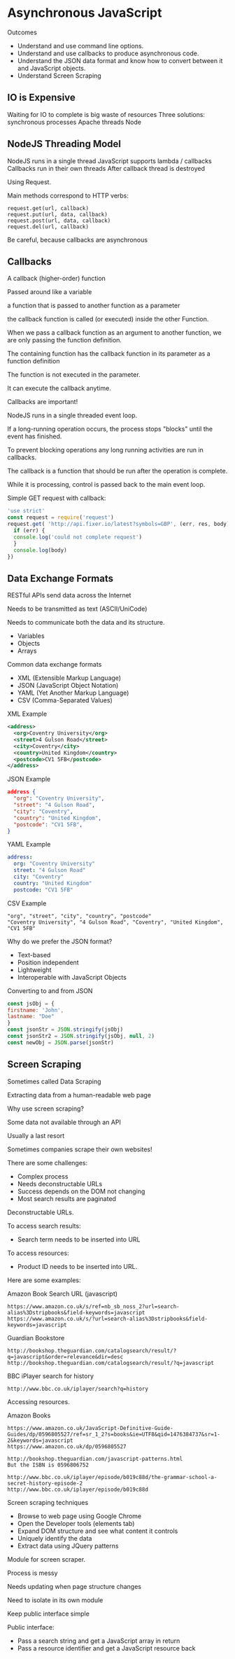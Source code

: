 
# Asynchronous JavaScript

Outcomes

- Understand and use command line options.
- Understand and use callbacks to produce asynchronous code.
- Understand the JSON data format and know how to convert between it and JavaScript objects.
- Understand Screen Scraping

## IO is Expensive

Waiting for IO to complete is big waste of resources
Three solutions:
synchronous
processes		Apache
threads			Node

## NodeJS Threading Model

NodeJS runs in a single thread
JavaScript supports lambda / callbacks
Callbacks run in their own threads
After callback thread is destroyed





Using Request.

Main methods correspond to HTTP verbs:
```
request.get(url, callback)
request.put(url, data, callback)
request.post(url, data, callback)
request.del(url, callback)
```
Be careful, because callbacks are asynchronous

## Callbacks

A callback (higher-order) function

Passed around like a variable

a function that is passed to another function as a parameter

the callback function is called (or executed) inside the other Function.

When we pass a callback function as an argument to another function, we are only passing the function definition.

The containing function has the callback function in its parameter as a function definition

The function is not executed in the parameter.

It can execute the callback anytime.

Callbacks are important!

NodeJS runs in a single threaded event loop.

If a long-running operation occurs, the process stops "blocks" until the event has finished.

To prevent blocking operations any long running activities are run in callbacks.

The callback is a function that should be run after the operation is complete.

While it is processing, control is passed back to the main event loop.

Simple GET request with callback:
```javascript
'use strict'
const request = require('request')
request.get( 'http://api.fixer.io/latest?symbols=GBP', (err, res, body) => {
  if (err) {
  console.log('could not complete request')
  }
  console.log(body)
})
```

## Data Exchange Formats

RESTful APIs send data across the Internet

Needs to be transmitted as text (ASCII/UniCode)

Needs to communicate both the data and its structure.

- Variables
- Objects
- Arrays

Common data exchange formats

- XML		(Extensible Markup Language)
- JSON	(JavaScript Object Notation)
- YAML	(Yet Another Markup Language)
- CSV		(Comma-Separated Values)

XML Example
```xml
<address>
  <org>Coventry University</org>
  <street>4 Gulson Road</street>
  <city>Coventry</city>
  <country>United Kingdom</country>
  <postcode>CV1 5FB</postcode>
</address>
```
JSON Example
```json
address {
  "org": "Coventry University",
  "street": "4 Gulson Road",
  "city": "Coventry",
  "country": "United Kingdom",
  "postcode": "CV1 5FB",
}
```
YAML Example
```yaml
address:
  org: "Coventry University"
  street: "4 Gulson Road"
  city: "Coventry"
  country: "United Kingdom"
  postcode: "CV1 5FB"
```
CSV Example
```csv
"org", "street", "city", "country", "postcode" 
"Coventry University", "4 Gulson Road", "Coventry", "United Kingdom", "CV1 5FB"
```
Why do we prefer the JSON format?

- Text-based
- Position independent
- Lightweight
- Interoperable with JavaScript Objects

Converting to and from JSON
```javascript
const jsObj = {
firstname: 'John',
lastname: "Doe"
}
const jsonStr = JSON.stringify(jsObj)
const jsonStr2 = JSON.stringify(jsObj, null, 2)
const newObj = JSON.parse(jsonStr)
```

## Screen Scraping

Sometimes called Data Scraping

Extracting data from a human-readable web page

Why use screen scraping?

Some data not available through an API

Usually a last resort

Sometimes companies scrape their own websites!

There are some challenges:

- Complex process
- Needs deconstructable URLs
- Success depends on the DOM not changing
- Most search results are paginated

Deconstructable URLs.

To access search results:

- Search term needs to be inserted into URL

To access resources:

- Product ID needs to be inserted into URL.

Here are some examples:

Amazon Book Search URL (javascript)
```
https://www.amazon.co.uk/s/ref=nb_sb_noss_2?url=search-alias%3Dstripbooks&field-keywords=javascript
https://www.amazon.co.uk/s/?url=search-alias%3Dstripbooks&field-keywords=javascript
```
Guardian Bookstore
```
http://bookshop.theguardian.com/catalogsearch/result/?q=javascript&order=relevance&dir=desc
http://bookshop.theguardian.com/catalogsearch/result/?q=javascript
```
BBC iPlayer search for history
```
http://www.bbc.co.uk/iplayer/search?q=history
```

Accessing resources.

Amazon Books
```
https://www.amazon.co.uk/JavaScript-Definitive-Guide-Guides/dp/0596805527/ref=sr_1_2?s=books&ie=UTF8&qid=1476384737&sr=1-2&keywords=javascript
https://www.amazon.co.uk/dp/0596805527

http://bookshop.theguardian.com/javascript-patterns.html
But the ISBN is 0596806752

http://www.bbc.co.uk/iplayer/episode/b019c88d/the-grammar-school-a-secret-history-episode-2
http://www.bbc.co.uk/iplayer/episode/b019c88d
```

Screen scraping techniques

- Browse to web page using Google Chrome
- Open the Developer tools (elements tab)
- Expand DOM structure and see what content it controls
- Uniquely identify the data
- Extract data using JQuery patterns

Module for screen scraper.

Process is messy

Needs updating when page structure changes

Need to isolate in its own module

Keep public interface simple

Public interface:

- Pass a search string and get a JavaScript array in return
- Pass a resource identifier and get a JavaScript resource back